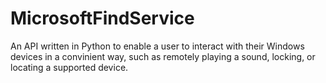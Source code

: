 # MicrosoftFindService
An API written in Python to enable a user to interact with their Windows devices in a convinient way, such as remotely playing a sound, locking, or locating a supported device.
